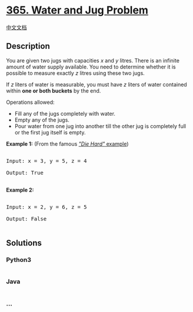 # [365. Water and Jug Problem](https://leetcode.com/problems/water-and-jug-problem)

[中文文档](/solution/0300-0399/0365.Water%20and%20Jug%20Problem/README.md)

## Description

<p>You are given two jugs with capacities <i>x</i> and <i>y</i> litres. There is an infinite amount of water supply available. You need to determine whether it is possible to measure exactly <i>z</i> litres using these two jugs.</p>

<p>If <i>z</i> liters of water is measurable, you must have <i>z</i> liters of water contained within <b>one or both buckets</b> by the end.</p>

<p>Operations allowed:</p>

<ul>
    <li>Fill any of the jugs completely with water.</li>
    <li>Empty any of the jugs.</li>
    <li>Pour water from one jug into another till the other jug is completely full or the first jug itself is empty.</li>
</ul>

<p><b>Example 1:</b> (From the famous <a href="https://www.youtube.com/watch?v=BVtQNK_ZUJg" target="_blank"><i>&quot;Die Hard&quot;</i> example</a>)</p>

<pre>

Input: x = 3, y = 5, z = 4

Output: True

</pre>

<p><b>Example 2:</b></p>

<pre>

Input: x = 2, y = 6, z = 5

Output: False

</pre>

## Solutions

<!-- tabs:start -->

### **Python3**

```python

```

### **Java**

```java

```

### **...**

```

```

<!-- tabs:end -->
